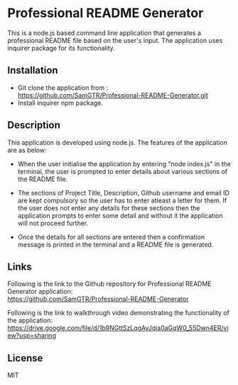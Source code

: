 # Professional README Generator

This is a node.js based command line application that generates a professional README file based on the user's input. The application uses inquirer package for its functionality. 

## Installation

- Git clone the application from : https://github.com/SamGTR/Professional-README-Generator.git
- Install inquirer npm package.

## Description

This application is developed using node.js. The features of the application are as below:

- When the user initialise the application by entering "node index.js" in the terminal, the user is prompted to enter details about various sections of the README file.

- The sections of Project Title, Description, Github username and email ID are kept compulsory so the user has to enter atleast a letter for them. If the user does not enter any details for these sections then the application prompts to enter some detail and without it the application will not proceed further. 

- Once the details for all sections are entered then a confirmation message is printed in the terminal and a README file is generated.

## Links

Following is the link to the Github repository for Professional README Generator application:  
https://github.com/SamGTR/Professional-README-Generator

Following is the link to walkthrough video demonstrating the functionality of the application:
https://drive.google.com/file/d/1b9NGttSzLqgAyJqia0aGqW0_55Dwn4ER/view?usp=sharing

## License

MIT
